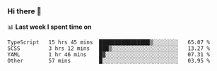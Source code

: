 ### Hi there 👋

<!--
**DBvc/DBvc** is a ✨ _special_ ✨ repository because its `README.md` (this file) appears on your GitHub profile.

Here are some ideas to get you started:

- 🔭 I’m currently working on ...
- 🌱 I’m currently learning ...
- 👯 I’m looking to collaborate on ...
- 🤔 I’m looking for help with ...
- 💬 Ask me about ...
- 📫 How to reach me: ...
- 😄 Pronouns: ...
- ⚡ Fun fact: ...
-->

📊 **Last week I spent time on**
<!--START_SECTION:waka-->

```text
TypeScript   15 hrs 45 mins  ████████████████▒░░░░░░░░   65.07 %
SCSS         3 hrs 12 mins   ███▒░░░░░░░░░░░░░░░░░░░░░   13.27 %
YAML         1 hr 46 mins    █▓░░░░░░░░░░░░░░░░░░░░░░░   07.31 %
Other        57 mins         █░░░░░░░░░░░░░░░░░░░░░░░░   03.95 %
```

<!--END_SECTION:waka-->
